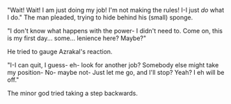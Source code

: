"Wait! Wait! I am just doing my job! I'm not making the rules! I-I just *do* what I do." The man pleaded, trying to hide behind his (small) sponge.

"I don't know what happens with the power- I didn't need to. Come on, this is my first day... some... lenience here? Maybe?" 

He tried to gauge Azrakal's reaction.

"I-I can quit, I guess- eh- look for another job? Somebody else might take my position- No- maybe not- Just let me go, and I'll stop? Yeah? I eh will be off."

The minor god tried taking a step backwards.